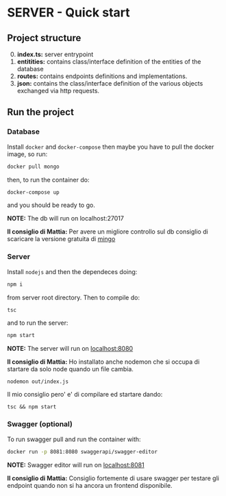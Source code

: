 # SERVER - Quick start

## Project structure

0. __index.ts:__ server entrypoint
1. __entitities:__ contains class/interface definition of the entities of the database
2. __routes:__ contains endpoints definitions and implementations.
3. __json:__ contains the class/interface definition of the various objects
exchanged via http requests.

## Run the project

### Database

Install ```docker``` and  ```docker-compose``` then maybe you have to pull the docker image, so run:

```bash
docker pull mongo
```

then, to run the container do:

```bash
docker-compose up
```
and you should be ready to go.

__NOTE:__ The db will run on localhost:27017

__Il consiglio di Mattia:__ Per avere un migliore controllo sul db consiglio
di scaricare la versione gratuita di [mingo](https://mingo.io/)

### Server

Install ```nodejs``` and then the dependeces doing:

```bash
npm i 
```

from server root directory. Then to compile do:

```bash
tsc
```

and to run the server:

```bash
npm start
```

__NOTE:__ The server will run on [localhost:8080](http://localhost:8080)

__Il consiglio di Mattia:__ Ho installato anche nodemon che si occupa di startare
da solo node quando un file cambia.

```
nodemon out/index.js
```

Il mio consiglio pero' e' di compilare ed startare dando:

```
tsc && npm start
```

### Swagger (optional)

To run swagger pull and run the container with:

```bash
docker run -p 8081:8080 swaggerapi/swagger-editor
```
__NOTE:__ Swagger editor will run on [localhost:8081](http://localhost:8081)

__Il consiglio di Mattia:__ Consiglio fortemente di usare swagger per testare
gli endpoint quando non si ha ancora un frontend disponibile.

